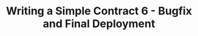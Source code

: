 ---
title: "Writing a Simple Contract 6 - Bugfix and Final Deployment"
description: "This video is the last part to writing a Smart Contract. As we finish writing our smart contracts, dealt with the source of our errors in our contract and fix the issues, it is time to deploy our smart contract"
type: "tutorial"
category: "Smart Contract,PyTeal"
difficulty: "Basic"
summary: "A series video that will go through fixing the source of the errors then deploy our smart contract"
file_path: ""
image: "https://assets-global.website-files.com/5e39e095596498a8b9624af1/5ffca6e3e0d8ad9231cc2af6_Portfolio-course---final.png"
link: "https://www.youtube.com/watch?v=sR6WjM4cpPU&list=PLpAdAjL5F75CNnmGbz9Dm_k-z5I6Sv9_x&index=7"
status: "open"
---